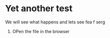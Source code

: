 # Yet another test

We will see what happens and lets see fea f serg

1. OPen the file in the browser